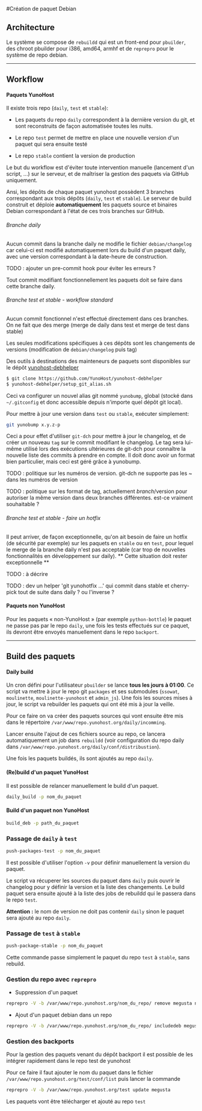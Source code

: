 #Création de paquet Debian

## Architecture
Le système se compose de `rebuildd` qui est un front-end pour `pbuilder`, des chroot pbuilder pour i386, amd64, armhf et de `reprepro` pour le système de repo debian.

---

## Workflow

#### Paquets YunoHost

Il existe trois repo (`daily`, `test` et `stable`):
* Les paquets du repo `daily` correspondent à la dernière version du git, et sont reconstruits de façon automatisée toutes les nuits.

* Le repo `test` permet de mettre en place une nouvelle version d'un paquet qui sera ensuite testé

* Le repo `stable` contient la version de production

Le but du workflow est d'éviter toute intervention manuelle (lancement d'un script, ...) sur le serveur, et de maîtriser la gestion des paquets via GitHub uniquement.

Ansi, les dépôts de chaque paquet yunohost possèdent 3 branches correspondant aux trois dépôts (`daily`, `test` et `stable`). Le serveur de build construit et déploie **automatiquement** les paquets source et binaires Debian correspondant à l'état de ces trois branches sur GitHub.

###### Branche daily

Aucun commit dans la branche daily ne modifie le fichier `debian/changelog` car celui-ci est modifié automatiquement lors du build d'un paquet daily, avec une version correspondant à la date-heure de construction.

TODO : ajouter un pre-commit hook pour éviter les erreurs ?

Tout commit modifiant fonctionnellement les paquets doit se faire dans cette branche daily.

###### Branche test et stable - workflow standard

Aucun commit fonctionnel n'est effectué directement dans ces branches. On ne fait que des merge (merge de daily dans test et merge de test dans stable)

Les seules modifications spécifiques à ces dépôts sont les changements de versions (modification de `debian/changelog` puis tag)

Des outils à destinations des mainteneurs de paquets sont disponibles sur le dépôt [yunohost-debhelper](https://github.com/YunoHost/yunohost-debhelper)
```bash
$ git clone https://github.com/YunoHost/yunohost-debhelper
$ yunohost-debhelper/setup_git_alias.sh
```
Ceci va configurer un nouvel alias git nommé `yunobump`, global (stocké dans `~/.gitconfig` et donc accessible depuis n'importe quel dépôt git local).

Pour mettre à jour une version dans `test` ou `stable`, exécuter simplement:
```bash
git yunobump x.y.z-p
```
Ceci a pour effet d'utiliser `git-dch` pour mettre à jour le changelog, et de créer un nouveau `tag` sur le commit modifiant le changelog.
Le tag sera lui-même utilisé lors des exécutions ultérieures de git-dch pour connaître la nouvelle liste des commits à prendre en compte. Il doit donc avoir un format bien particulier, mais ceci est géré grâce à yunobump.

TODO : politique sur les numéros de version. git-dch ne supporte pas les ~ dans les numéros de version

TODO : politique sur les format de tag, actuellement $branch/$version pour autoriser la même version dans deux branches différentes. est-ce vraiment souhaitable ?

###### Branche test et stable - faire un hotfix

Il peut arriver, de façon exceptionnelle, qu'on ait besoin de faire un hotfix (de sécurité par exemple) sur les paquets en `stable` ou en `test`, pour lequel le merge de la branche daily n'est pas acceptable (car trop de nouvelles fonctionnalités en développement sur daily).
** Cette situation doit rester exceptionnelle **

TODO : à décrire

TODO : dev un helper 'git yunohotfix ...' qui commit dans stable et cherry-pick tout de suite dans daily ? ou l'inverse ?

#### Paquets non YunoHost

Pour les paquets « non-YunoHost » (par exemple `python-bottle`) le paquet ne passe pas par le repo `daily`, une fois les tests effectués sur ce paquet, ils devront être envoyés manuellement dans le repo `backport`.

---

## Build des paquets

#### Daily build

Un cron défini pour l'utilisateur `pbuilder` se lance **tous les jours à 01:00**. Ce script va mettre à jour le repo git `packages` et ses submodules (`ssowat`, `moulinette`, `moulinette-yunohost` et `admin_js`). 
Une fois les sources mises à jour, le script va rebuilder les paquets qui ont été mis à jour la veille.

Pour ce faire on va créer des paquets sources qui vont ensuite être mis dans le répertoire `/var/www/repo.yunohost.org/daily/incomming`.

Lancer ensuite l'ajout de ces fichiers source au repo, ce lancera automatiquement un job dans `rebuildd` (voir configuration du repo daily dans `/var/www/repo.yunohost.org/daily/conf/distribustion`).

Une fois les paquets buildés, ils sont ajoutés au repo `daily`.


#### (Re)build d'un paquet YunoHost

Il est possible de relancer manuellement le build d'un paquet.

```bash
daily_build -p nom_du_paquet
```

#### Build d'un paquet non YunoHost

```bash
build_deb -p path_du_paquet
```

### Passage de `daily` à `test`

```bash
push-packages-test -p nom_du_paquet
```

Il est possible d'utiliser l'option `-v` pour définir manuellement la version du paquet.

Le script va récuperer les sources du paquet dans `daily` puis ouvrir le changelog pour y définir la version et la liste des changements. Le build paquet sera ensuite ajouté à la liste des jobs de rebuildd qui le passera dans le repo `test`.

**Attention :** le nom de version ne doit pas contenir `daily` sinon le paquet sera ajouté au repo `daily`.


### Passage de `test` à `stable`

```bash
push-package-stable -p nom_du_paquet
```

Cette commande passe simplement le paquet du repo `test` à `stable`, sans rebuild.


### Gestion du repo avec `reprepro`

* Suppression d'un paquet
```bash
reprepro -V -b /var/www/repo.yunohost.org/nom_du_repo/ remove megusta nom_du_paquet
```

* Ajout d'un paquet debian dans un repo
```bash
reprepro -V -b /var/www/repo.yunohost.org/nom_du_repo/ includedeb megusta nom_du_paquet.deb
```

### Gestion des backports
Pour la gestion des paquets venant du dépôt backport il est possible de les intégrer rapidement dans le repo test de yunohost

Pour ce faire il faut ajouter le nom du paquet dans le fichier `/var/www/repo.yunohost.org/test/conf/list` puis lancer la commande 
```bash
reprepro -V -b /var/www/repo.yunohost.org/test update megusta
```
Les paquets vont être télécharger et ajouté au repo `test` 

